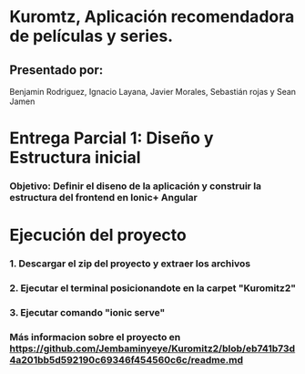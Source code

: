 # Kuromtz, Aplicación recomendadora de películas y series.
## Presentado por:
Benjamin Rodriguez, Ignacio Layana, Javier Morales, Sebastián rojas y Sean Jamen

# Entrega Parcial 1: Diseño y Estructura inicial
### Objetivo: Definir el diseno de la aplicación y construir la estructura del frontend en Ionic+ Angular

# Ejecución del proyecto
### 1. Descargar el zip del proyecto y extraer los archivos
### 2. Ejecutar el terminal posicionandote en la carpet "Kuromitz2"
### 3. Ejecutar comando "ionic serve"

### Más informacion sobre el proyecto en https://github.com/Jembaminyeye/Kuromitz2/blob/eb741b73d4a201bb5d592190c69346f454560c6c/readme.md
